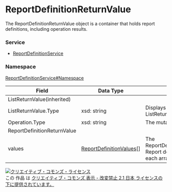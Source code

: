 # ReportDefinitionReturnValue
The ReportDefinitionReturnValue object is a container that holds report definitions, including operation results.
### Service
+ [ReportDefinitionService](../../services/ReportDefinitionService.md)

### Namespace
[ReportDefinitionService#Namespace](../../services/ReportDefinitionService.md#namespace)

| Field | Data Type | Description | 
|---|---|---|
| ListReturnValue(inherited)|||
| ListReturnValue.Type| xsd: string| Displays the subtype for ListReturnValueof this instance. |
| Operation.Type| xsd: string| The mutate process content. |
| ReportDefinitionReturnValue|||
| values| <a href="./ReportDefinitionValues.md">ReportDefinitionValues</a>[]| The ReportDefinitionValuearrangements. Report definitions are included in each arrangement.. |

<a rel="license" href="http://creativecommons.org/licenses/by-nd/2.1/jp/"><img alt="クリエイティブ・コモンズ・ライセンス" style="border-width:0" src="https://i.creativecommons.org/l/by-nd/2.1/jp/88x31.png" /></a><br />この 作品 は <a rel="license" href="http://creativecommons.org/licenses/by-nd/2.1/jp/">クリエイティブ・コモンズ 表示 - 改変禁止 2.1 日本 ライセンスの下に提供されています。</a>
